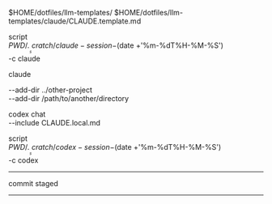 $HOME/dotfiles/llm-templates/
$HOME/dotfiles/llm-templates/claude/CLAUDE.template.md

script \
$PWD/.___scratch/claude-session-$(date +'%m-%dT%H-%M-%S') \
-c claude

claude

--add-dir ../other-project \
--add-dir /path/to/another/directory

codex chat \
--include CLAUDE.local.md

script \
$PWD/.___scratch/codex-session-$(date +'%m-%dT%H-%M-%S') \
-c codex

-------------------------------------------------------------------------------

commit staged

-------------------------------------------------------------------------------
